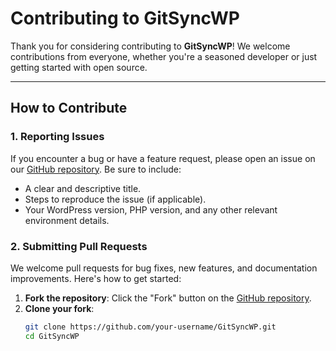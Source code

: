 # Contributing to GitSyncWP

Thank you for considering contributing to **GitSyncWP**! We welcome contributions from everyone, whether you're a seasoned developer or just getting started with open source.

---

## How to Contribute

### 1. Reporting Issues
If you encounter a bug or have a feature request, please open an issue on our [GitHub repository](https://github.com/ProgrammerNomad/GitSyncWP/issues). Be sure to include:
- A clear and descriptive title.
- Steps to reproduce the issue (if applicable).
- Your WordPress version, PHP version, and any other relevant environment details.

### 2. Submitting Pull Requests
We welcome pull requests for bug fixes, new features, and documentation improvements. Here's how to get started:
1. **Fork the repository**: Click the "Fork" button on the [GitHub repository](https://github.com/ProgrammerNomad/GitSyncWP).
2. **Clone your fork**:  
   ```bash
   git clone https://github.com/your-username/GitSyncWP.git
   cd GitSyncWP
